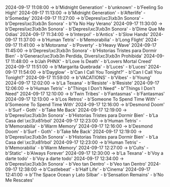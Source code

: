 2024-09-17 11:08:00 -> b'Midnight Generation' - b'unknown' - b'Feeling So High!'
2024-09-17 11:13:00 -> b'Midnight Generation' - b'Afterlife' - b'Someday'
2024-09-17 11:27:00 -> b'Depresi\xc3\xb3n Sonora' - b'Depresi\xc3\xb3n Sonora' - b'Ya No Hay Verano'
2024-09-17 11:30:00 -> b'Depresi\xc3\xb3n Sonora' - b'Depresi\xc3\xb3n Sonora' - b'Dime Que Me Odias'
2024-09-17 11:34:00 -> b'Interpol' - b'Antics' - b'Slow Hands'
2024-09-17 11:37:00 -> b'Human Tetris' - b'Memorabilia' - b'Long Flight'
2024-09-17 11:41:00 -> b'Motorama' - b'Poverty' - b'Heavy Wave'
2024-09-17 11:45:00 -> b'Depresi\xc3\xb3n Sonora' - b'Historias Tristes para Dormir Bien' - b'Generaci\xc3\xb3n Perdida, Diversi\xc3\xb3n Prohibida'
2024-09-17 11:48:00 -> b'Jah PHNX' - b'Love Is Death' - b'Lovers Mortal Creed'
2024-09-17 11:51:00 -> b'Margarita Quebrada' - b'Luces' - b'Luces'
2024-09-17 11:54:00 -> b'Dayglow' - b'Can I Call You Tonight?' - b'Can I Call You Tonight?'
2024-09-17 11:59:00 -> b'VACATIONS' - b'Vibes' - b'Young'
2024-09-17 12:02:00 -> b'La Texana' - b'Resiste' - b'Resiste'
2024-09-17 12:06:00 -> b'Human Tetris' - b"Things I Don't Need" - b"Things I Don't Need"
2024-09-17 12:10:00 -> b'Twin Tribes' - b'Fantasmas' - b'Fantasmas'
2024-09-17 12:13:00 -> b'Los Retros' - b'Someone To Spend Time With' - b'Someone To Spend Time With'
2024-09-17 12:16:00 -> b'Desmond Doom' - b'Surf - Goth' - b'Take Me Back'
2024-09-17 12:19:00 -> b'Depresi\xc3\xb3n Sonora' - b'Historias Tristes para Dormir Bien' - b'La Casa del \xc3\x81rbol'
2024-09-17 12:23:00 -> b'Human Tetris' - b'Memorabilia' - b'Warm Memory'
2024-09-17 12:16:00 -> b'Desmond Doom' - b'Surf - Goth' - b'Take Me Back'
2024-09-17 12:19:00 -> b'Depresi\xc3\xb3n Sonora' - b'Historias Tristes para Dormir Bien' - b'La Casa del \xc3\x81rbol'
2024-09-17 12:23:00 -> b'Human Tetris' - b'Memorabilia' - b'Warm Memory'
2024-09-17 12:27:00 -> b'Cults' - b'Static' - b'Always Forever'
2024-09-17 12:30:00 -> b'La Texana' - b'Voy a darte todo' - b'Voy a darte todo'
2024-09-17 12:34:00 -> b'Depresi\xc3\xb3n Sonora' - b'Veo tan Dentro' - b'Veo tan Dentro'
2024-09-17 12:38:00 -> b'Castlebeat' - b'Half Life' - b'Cinema'
2024-09-17 12:41:00 -> b'The Space Ocean y Lato Silbar' - b'Sensation Remains' - b'No Me Rescates'
